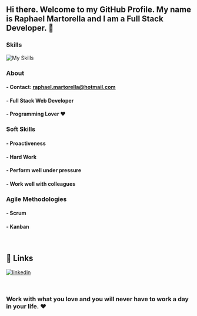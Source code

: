 ## Hi there. Welcome to my GitHub Profile. My name is Raphael Martorella and I am a Full Stack Developer. 👋

### Skills
![My Skills](https://skillicons.dev/icons?i=js,ts,html,css,react,nodejs,mongodb,mysql,tailwind&perline=3)


### About 


#### - Contact: raphael.martorella@hotmail.com

#### - Full Stack Web Developer

#### - Programming Lover ❤️




### Soft Skills

#### - Proactiveness

#### - Hard Work

#### - Perform well under pressure

#### - Work well with colleagues


### Agile Methodologies


#### - Scrum

#### - Kanban

<br/>


## 🔗 Links
[![linkedin](https://img.shields.io/badge/linkedin-0A66C2?style=for-the-badge&logo=linkedin&logoColor=white)](https://www.linkedin.com/in/raphael-marques-martorella)

<br/>

### Work with what you love and you will never have to work a day in your life. ❤️


<br/> 















